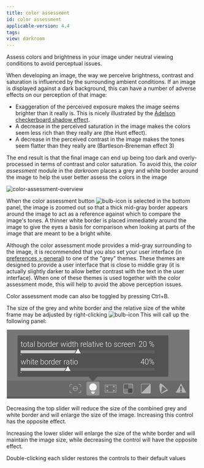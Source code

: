 ```yaml
---
title: color assessment
id: color assessment
applicable-version: 4.4
tags: 
view: darkroom
---
```


Assess colors and brightness in your image under neutral viewing conditions to avoid perceptual issues.

When developing an image, the way we perceive brightness, contrast and saturation is influenced by the surrounding ambient conditions. If an image is displayed against a dark background, this can have a number of adverse effects on our perception of that image:

- Exaggeration of the perceived exposure makes the image seems brighter than it really is. This is nicely illustrated by the [Adelson checkerboard shadow effect](https://en.wikipedia.org/wiki/Checker_shadow_illusion).
- A decrease in the perceived saturation in the image makes the colors seem less rich than they really are (the Hunt effect).
- A decrease in the perceived contrast in the image makes the tones seem flatter than they really are (Bartleson-Breneman effect 3)

The end result is that the final image can end up being too dark and overly-processed in terms of contrast and color saturation. To avoid this, the _color assessment_ module in the _darkroom_ places a grey and white border around the image to help the user better assess the colors in the image

![color-assessment-overview](./color-assessment/color-assessment-overview.png#w75)

When the color assessment button ![bulb-icon](./color-assessment/bulb-icon.png#icon) is selected in the bottom panel, the image is zoomed out so that a thick mid-gray border appears around the image to act as a reference against which to compare the image's tones. A thinner white border is placed immediately around the image to give the eyes a basis for comparison when looking at parts of the image that are meant to be a bright white.

Although the color assessment mode provides a mid-gray surrounding to the image, it is recommended that you also set your user interface (in [preferences > general](../../../preferences-settings/general.md)) to one of the "grey" themes. These themes are designed to provide a user interface that is close to middle gray (it is actually slightly darker to allow better contrast with the text in the user interface). When one of these themes is used together with the color assessment mode, this will help to avoid the above perception issues.

Color assessment mode can also be toggled by pressing Ctrl+B.

The size of the grey and white border and the relative size of the white frame may be adjusted by right-clicking ![bulb-icon](./color-assessment/bulb-icon.png#icon) This will call up the following panel:

![color assessment control](./color-assessment/color-assessment-control.png#w50)


Decreasing the top slider will reduce the size of the combined grey and white border and will enlarge the size of the image. Increasing this control has the opposite effect.

Increasing the lower slider will enlarge the size of the white border and will maintain the image size, while decreasing the control will have the opposite effect.

Double-clicking each slider restores the controls to their default values

